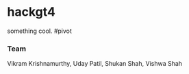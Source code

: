 # hackgt4
something cool. #pivot

### Team
Vikram Krishnamurthy, Uday Patil, Shukan Shah, Vishwa Shah
